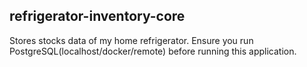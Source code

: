 ## refrigerator-inventory-core
Stores stocks data of my home refrigerator. Ensure you run PostgreSQL(localhost/docker/remote) before running this application.